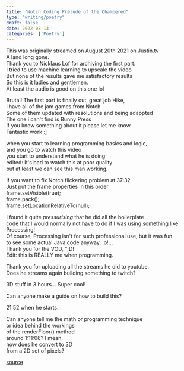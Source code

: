 ```yaml
---
title: "Notch Coding Prelude of the Chambered"
type: "writing/poetry"
draft: false
date: 2022-08-13
categories: ['Poetry']
---
```


This was originally streamed on August 20th 2021 on Justin.tv \
A land long gone. \
Thank you to Nicklaus Lof for archiving the first part. \
I tried to use machine learning to upscale the video \
But none of the results gave me satisfactory results \
So this is it ladies and gentlemen. \
At least the audio is good on this one lol

Brutal! The first part is finally out, great job Hike, \
i have all of the jam games from Notch \
Some of them updated with resolutions and being adappted \
The one i can't find is Bunny Press \
If you know something about it please let me know. \
Fantastic work :]

when you start to learning programming basics and logic, \
and you go to watch this video \
you start to understand what he is doing \
edited: It's bad to watch this at poor quality \
but at least we can see this man working.

If you want to fix Notch flickering problem at 37:32 \
Just put the frame properties in this order \
frame.setVisible(true); \
frame.pack(); \
frame.setLocationRelativeTo(null);

I found it quite *pressurising* that he did all the boilerplate \
code that I would normally not have to do if I was using something like \
Processing! \
Of course, Processing isn't for such professional use, but it was fun \
to see some actual Java code anyway, :o!... \
Thank you for the VOD, ";D! \
Edit: this is REALLY me when programming.

Thank you for uploading all the streams he did to youtube. \
Does he streams again building something to twitch?

3D stuff in 3 hours... Super cool!

Can anyone make a guide on how to build this?

21:52 when he starts.

Can anyone tell me the math or programming technique \
or idea behind the workings \
of the renderFloor() method \
around 1:11:06? I mean, \
how does he convert to 3D \
from a 2D set of pixels?

[source](https://www.youtube.com/watch?v=GQO3SSlsgJM&list=PLgAujBKarXXoMxJDyi1Am4yvfbHYWRwOC&index=3)
